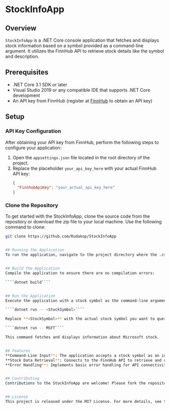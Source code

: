 # StockInfoApp


## Overview
`StockInfoApp` is a .NET Core console application that fetches and displays stock information based on a symbol provided as a command-line argument. It utilizes the FinnHub API to retrieve stock details like the symbol and description.


## Prerequisites
- .NET Core 3.1 SDK or later
- Visual Studio 2019 or any compatible IDE that supports .NET Core development
- An API key from FinnHub (register at [FinnHub](https://finnhub.io/register) to obtain an API key)

## Setup

### API Key Configuration
After obtaining your API key from FinnHub, perform the following steps to configure your application:
1. Open the `appsettings.json` file located in the root directory of the project.
2. Replace the placeholder `your_api_key_here` with your actual FinnHub API key:
    ```json
    {
      "FinnhubApiKey": "your_actual_api_key_here"
    }
    ```

### Clone the Repository
To get started with the StockInfoApp, clone the source code from the repository or download the zip file to your local machine. Use the following command to clone:
```bash
git clone https://github.com/Rudakop/StockInfoApp


## Running the Application
To run the application, navigate to the project directory where the .csproj file is located and execute the following commands:


## Build the Application
Compile the application to ensure there are no compilation errors:

````dotnet build````


## Run the Application
Execute the application with a stock symbol as the command-line argument:

````dotnet run -- <StockSymbol>````

Replace **<StockSymbol>** with the actual stock symbol you want to query, such as **MSFT** for Microsoft. For example:

````dotnet run -- MSFT````

This command fetches and displays information about Microsoft stock.


## Features
**Command-Line Input**: The application accepts a stock symbol as an input via command line.
**Stock Data Retrieval**: Connects to the FinnHub API to retrieve and display stock data.
**Error Handling**: Implements basic error handling for API connectivity issues and data processing errors.


## Contributing
Contributions to the StockInfoApp are welcome! Please fork the repository, make your changes, and submit a pull request with your improvements.


## License
This project is released under the MIT License. For more details, see the LICENSE.md file included with the project.